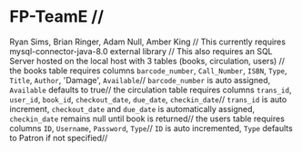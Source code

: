 # FP-TeamE //
Ryan Sims, Brian Ringer, Adam Null, Amber King
//
This currently requires mysql-connector-java-8.0 external library //
This also requires an SQL Server hosted on the local host with 3 tables (books, circulation, users) //
  the books table requires columns `barcode_number`, `Call_Number`, `ISBN`, `Type`, `Title`, `Author`, 'Damage', `Available`//
    `barcode_number` is auto assigned, `Available` defaults to true//
  the circulation table requires columns `trans_id`, `user_id`, `book_id`, `checkout_date`, `due_date`, `checkin_date`//
    `trans_id` is auto increment, `checkout_date` and `due_date` is automatically assigned, `checkin_date` remains null until book is returned//
  the users table requires columns `ID`, `Username`, `Password`, `Type`//
    `ID` is auto incremented, `Type` defaults to Patron if not specified//
